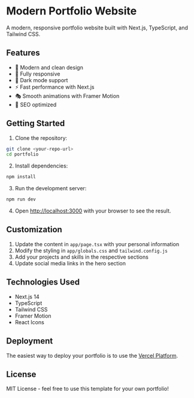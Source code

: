 # Modern Portfolio Website

A modern, responsive portfolio website built with Next.js, TypeScript, and Tailwind CSS.

## Features

- 🎨 Modern and clean design
- 📱 Fully responsive
- 🌙 Dark mode support
- ⚡ Fast performance with Next.js
- 🎭 Smooth animations with Framer Motion
- 🎯 SEO optimized

## Getting Started

1. Clone the repository:
```bash
git clone <your-repo-url>
cd portfolio
```

2. Install dependencies:
```bash
npm install
```

3. Run the development server:
```bash
npm run dev
```

4. Open [http://localhost:3000](http://localhost:3000) with your browser to see the result.

## Customization

1. Update the content in `app/page.tsx` with your personal information
2. Modify the styling in `app/globals.css` and `tailwind.config.js`
3. Add your projects and skills in the respective sections
4. Update social media links in the hero section

## Technologies Used

- Next.js 14
- TypeScript
- Tailwind CSS
- Framer Motion
- React Icons

## Deployment

The easiest way to deploy your portfolio is to use the [Vercel Platform](https://vercel.com/new).

## License

MIT License - feel free to use this template for your own portfolio! 